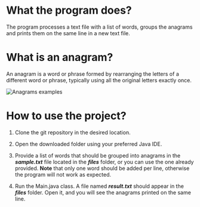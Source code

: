 # What the program does?

The program processes a text file with a list of words, groups the anagrams and prints them on the same line in a new text file.

# What is an anagram?

An anagram is a word or phrase formed by rearranging the letters of a different word or phrase, typically using all the original letters exactly once.

![Anagrams examples](https://miro.medium.com/v2/resize:fit:1400/0*oiswHbCp26mU9Vrp.jpg)

# How to use the project?

1. Clone the git repository in the desired location.

2. Open the downloaded folder using your preferred Java IDE.

3.  Provide a list of words that should be grouped into anagrams in the **___sample.txt___** file located in the _**files**_ folder, or you can use the one already provided. **Note** that only one word should be added per line, otherwise the program will not work as expected.

4. Run the Main.java class. A file named _**result.txt**_ should appear in the _**files**_ folder. Open it, and you will see the anagrams printed on the same line.

